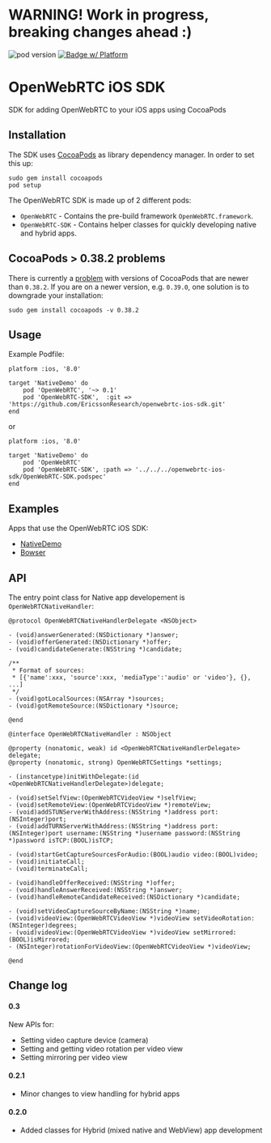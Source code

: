 # WARNING! Work in progress, breaking changes ahead :)
![pod version](https://img.shields.io/cocoapods/v/OpenWebRTC.svg) [![Badge w/ Platform](http://img.shields.io/cocoapods/p/OpenWebRTC.svg?style=flat)](https://cocoadocs.org/docsets/OpenWebRTC)

# OpenWebRTC iOS SDK
SDK for adding OpenWebRTC to your iOS apps using CocoaPods

## Installation

The SDK uses [CocoaPods](http://cocoapods.org) as library dependency manager. In order to set this up:

    sudo gem install cocoapods
    pod setup

The OpenWebRTC SDK is made up of 2 different pods:

* `OpenWebRTC` - Contains the pre-build framework `OpenWebRTC.framework`.
* `OpenWebRTC-SDK` - Contains helper classes for quickly developing native and hybrid apps. 

## CocoaPods > 0.38.2 problems
There is currently a [problem](https://github.com/EricssonResearch/openwebrtc-ios-sdk/issues/30) with versions of CocoaPods that are newer than `0.38.2`. If you are on a newer version, e.g. `0.39.0`, one solution is to downgrade your installation:
```
sudo gem install cocoapods -v 0.38.2
```

## Usage
Example Podfile:
```
platform :ios, '8.0'

target 'NativeDemo' do
    pod 'OpenWebRTC', '~> 0.1'
    pod 'OpenWebRTC-SDK',  :git => 'https://github.com/EricssonResearch/openwebrtc-ios-sdk.git'
end
```
or
```
platform :ios, '8.0'

target 'NativeDemo' do
    pod 'OpenWebRTC'
    pod 'OpenWebRTC-SDK', :path => '../../../openwebrtc-ios-sdk/OpenWebRTC-SDK.podspec'
end
```

## Examples
Apps that use the OpenWebRTC iOS SDK:
* [NativeDemo](https://github.com/EricssonResearch/openwebrtc-examples/tree/master/ios/NativeDemo)
* [Bowser](https://github.com/EricssonResearch/bowser)

## API
The entry point class for Native app developement is `OpenWebRTCNativeHandler`:

```
@protocol OpenWebRTCNativeHandlerDelegate <NSObject>

- (void)answerGenerated:(NSDictionary *)answer;
- (void)offerGenerated:(NSDictionary *)offer;
- (void)candidateGenerate:(NSString *)candidate;

/**
 * Format of sources:
 * [{'name':xxx, 'source':xxx, 'mediaType':'audio' or 'video'}, {}, ...]
 */
- (void)gotLocalSources:(NSArray *)sources;
- (void)gotRemoteSource:(NSDictionary *)source;

@end

@interface OpenWebRTCNativeHandler : NSObject

@property (nonatomic, weak) id <OpenWebRTCNativeHandlerDelegate> delegate;
@property (nonatomic, strong) OpenWebRTCSettings *settings;

- (instancetype)initWithDelegate:(id <OpenWebRTCNativeHandlerDelegate>)delegate;

- (void)setSelfView:(OpenWebRTCVideoView *)selfView;
- (void)setRemoteView:(OpenWebRTCVideoView *)remoteView;
- (void)addSTUNServerWithAddress:(NSString *)address port:(NSInteger)port;
- (void)addTURNServerWithAddress:(NSString *)address port:(NSInteger)port username:(NSString *)username password:(NSString *)password isTCP:(BOOL)isTCP;

- (void)startGetCaptureSourcesForAudio:(BOOL)audio video:(BOOL)video;
- (void)initiateCall;
- (void)terminateCall;

- (void)handleOfferReceived:(NSString *)offer;
- (void)handleAnswerReceived:(NSString *)answer;
- (void)handleRemoteCandidateReceived:(NSDictionary *)candidate;

- (void)setVideoCaptureSourceByName:(NSString *)name;
- (void)videoView:(OpenWebRTCVideoView *)videoView setVideoRotation:(NSInteger)degrees;
- (void)videoView:(OpenWebRTCVideoView *)videoView setMirrored:(BOOL)isMirrored;
- (NSInteger)rotationForVideoView:(OpenWebRTCVideoView *)videoView;

@end
```

## Change log
#### 0.3
New APIs for:
* Setting video capture device (camera)
* Setting and getting video rotation per video view
* Setting mirroring per video view

#### 0.2.1
* Minor changes to view handling for hybrid apps

#### 0.2.0
* Added classes for Hybrid (mixed native and WebView) app development
